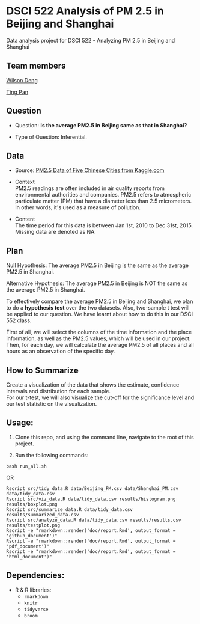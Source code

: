 # DSCI 522 Analysis of PM 2.5 in Beijing and Shanghai
Data analysis project for DSCI 522 - Analyzing PM 2.5 in Beijing and Shanghai 

## Team members

[Wilson Deng](https://github.com/xiaoweideng)

[Ting Pan](https://github.com/panntingg)

## Question

- Question: **Is the average PM2.5 in Beijing same as that in Shanghai?**

- Type of Question: Inferential.

## Data

- Source: [PM2.5 Data of Five Chinese Cities from Kaggle.com](https://www.kaggle.com/uciml/pm25-data-for-five-chinese-cities)

- Context
<br> PM2.5 readings are often included in air quality reports from environmental authorities and companies. PM2.5 refers to atmospheric particulate matter (PM) that have a diameter less than 2.5 micrometers. In other words, it's used as a measure of pollution. 

- Content
<br> The time period for this data is between Jan 1st, 2010 to Dec 31st, 2015. Missing data are denoted as NA. 

## Plan

Null Hypothesis: The average PM2.5 in Beijing is the same as the average PM2.5 in Shanghai.

Alternative Hypothesis: The average PM2.5 in Beijing is NOT the same as the average PM2.5 in Shanghai.

To effectively compare the average PM2.5 in Beijing and Shanghai, we plan to do a **hypothesis test** over the two datasets. Also, two-sample t test will be applied to our question. We have learnt about how to do this in our DSCI 552 class.

First of all, we will select the columns of the time information and the place information, as well as the PM2.5 values, which will be used in our project. Then, for each day, we will calculate the average PM2.5 of all places and all hours as an observation of the specific day. 

## How to Summarize

Create a visualization of the data that shows the estimate, confidence intervals and distribution for each sample. <br>For our t-test, we will also visualize the cut-off for the significance level and our test statistic on the visualization.


## Usage:

1. Clone this repo, and using the command line, navigate to the root of this project.

2. Run the following commands:

```
bash run_all.sh
```
OR

```
Rscript src/tidy_data.R data/Beijing_PM.csv data/Shanghai_PM.csv data/tidy_data.csv
Rscript src/viz_data.R data/tidy_data.csv results/histogram.png results/boxplot.png
Rscript src/summarize_data.R data/tidy_data.csv results/summarized_data.csv
Rscript src/analyze_data.R data/tidy_data.csv results/results.csv results/testplot.png
Rscript -e "rmarkdown::render('doc/report.Rmd', output_format = 'github_document')"
Rscript -e "rmarkdown::render('doc/report.Rmd', output_format = 'pdf_document')"
Rscript -e "rmarkdown::render('doc/report.Rmd', output_format = 'html_document')"
```

## Dependencies:
- R & R libraries:
    - `rmarkdown`
    - `knitr`
    - `tidyverse`
    - `broom`
